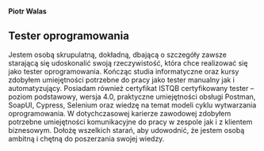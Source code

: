 #### Piotr Walas
## Tester oprogramowania
Jestem osobą skrupulatną, dokładną, dbającą o szczegóły zawsze starającą się 
udoskonalić swoją rzeczywistość, która chce realizować się jako tester 
oprogramowania. Kończąc studia informatyczne oraz kursy zdobyłem 
umiejętności potrzebne do pracy jako tester manualny jak i automatyzujący. 
Posiadam również certyfikat ISTQB certyfikowany tester – poziom podstawowy, 
wersja 4.0, praktyczne umiejętności obsługi Postman, SoapUI, Cypress, Selenium 
oraz wiedzę na temat modeli cyklu wytwarzania oprogramowania. W 
dotychczasowej karierze zawodowej zdobyłem potrzebne umiejętności 
komunikacyjne do pracy w zespole jak i z klientem biznesowym. Dołożę wszelkich 
starań, aby udowodnić, że jestem osobą ambitną i chętną do poszerzania swojej 
wiedzy.
